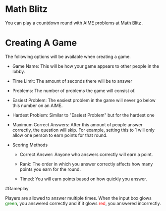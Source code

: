 # Math Blitz
You can play a countdown round with AIME problems at <a href="https://mathblitz.herokuapp.com"> Math Blitz</a> .
# Creating A Game
The following options will be available when creating a game.
- Game Name: This will be how your game appears to other people in the lobby.

- Time Limit: The amount of seconds there will be to answer

- Problems: The number of problems the game will consist of.

- Easiest Problem: The easiest problem in the game will never go below this number on an AIME.

- Hardest Problem: Similar to "Easiest Problem" but for the hardest one

- Maximum Correct Answers: After this amount of people answer correctly, the question will skip. For example, setting this to 1 will only allow one person to earn points for that round.

- Scoring Methods
  - Correct Answer: Anyone who answers correctly will earn a point.

  - Rank: The order in which you answer correctly affects how many points you earn for the round.

  - Timed: You will earn points based on how quickly you answer.
 
 #Gameplay
 
 Players are allowed to answer multiple times. When the input box glows <span style="color:green">green</span>, you answered correctly and if it glows <span style="color:red">red</span>, you answered incorrectly.
